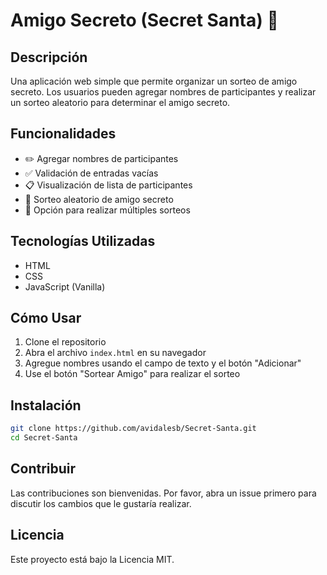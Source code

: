 # Amigo Secreto (Secret Santa) 🎁

## Descripción
Una aplicación web simple que permite organizar un sorteo de amigo secreto. Los usuarios pueden agregar nombres de participantes y realizar un sorteo aleatorio para determinar el amigo secreto.

## Funcionalidades
- ✏️ Agregar nombres de participantes
- ✅ Validación de entradas vacías
- 📋 Visualización de lista de participantes
- 🎲 Sorteo aleatorio de amigo secreto
- 🔄 Opción para realizar múltiples sorteos

## Tecnologías Utilizadas
- HTML
- CSS
- JavaScript (Vanilla)

## Cómo Usar
1. Clone el repositorio
2. Abra el archivo `index.html` en su navegador
3. Agregue nombres usando el campo de texto y el botón "Adicionar"
4. Use el botón "Sortear Amigo" para realizar el sorteo

## Instalación
```bash
git clone https://github.com/avidalesb/Secret-Santa.git
cd Secret-Santa
```

## Contribuir
Las contribuciones son bienvenidas. Por favor, abra un issue primero para discutir los cambios que le gustaría realizar.

## Licencia
Este proyecto está bajo la Licencia MIT.
